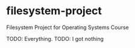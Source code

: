 ﻿filesystem-project
==================

Filesystem Project for Operating Systems Course

TODO: Everything.
TODO: I got nothing
